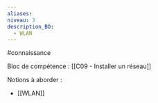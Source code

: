 ```yaml
---
aliases: 
niveau: 3
description_BO:
  - WLAN
---
```

#connaissance

Bloc de compétence : [[C09 - Installer un réseau]]

Notions à aborder : 
- [[WLAN]]
